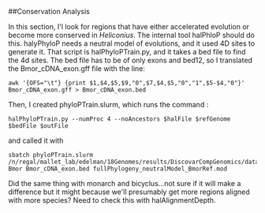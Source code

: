 ##Conservation Analysis

In this section, I'l look for regions that have either accelerated evolution or become more conserved in *Heliconius*. The internal tool halPhloP should do this. halyPhyloP needs a neutral model of evolutions, and it used 4D sites to generate it. That script is halPhyloPTrain.py, and it takes a bed file to find the 4d sites. The bed file has to be of only exons and bed12, so I translated the Bmor_cDNA_exon.gff file with the line:
```shell
awk '{OFS="\t"} {print $1,$4,$5,$9,"0",$7,$4,$5,"0","1",$5-$4,"0"}' Bmor_cDNA_exon.gff > Bmor_cDNA_exon.bed
```
Then, I created phyloPTrain.slurm, which runs the command :
```
halPhyloPTrain.py --numProc 4 --noAncestors $halFile $refGenome $bedFile $outFile
```
and called it with
```
sbatch phyloPTrain.slurm /n/regal/mallet_lab/edelman/18Genomes/results/DiscovarCompGenomics/data/finalAssemblies_highQual_1kbFilter_161101.hal Bmor Bmor_cDNA_exon.bed fullPhylogeny_neutralModel_BmorRef.mod
```
Did the same thing with monarch and bicyclus...not sure if it will make a difference but it might because we'll presumably get more regions aligned with more species? Need to check this with halAlignmentDepth.
